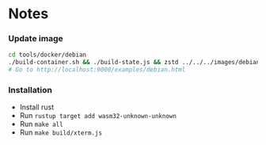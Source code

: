 # Notes

### Update image

```bash
cd tools/docker/debian
./build-container.sh && ./build-state.js && zstd ../../../images/debian-state-base.bin
# Go to http://localhost:9000/examples/debian.html
```

### Installation

* Install rust
* Run `rustup target add wasm32-unknown-unknown`
* Run `make all`
* Run `make build/xterm.js`
